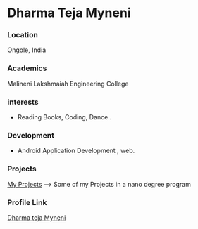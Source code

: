 # Dharma Teja Myneni
### Location
Ongole, India
### Academics
Malineni Lakshmaiah Engineering College

### interests 

- Reading Books, Coding, Dance..

### Development

- Android Application Development , web.

### Projects 

[My Projects](https://github.com/DharmatejaMyneni?tab=repositories) --> Some of my Projects in a nano degree program

### Profile Link 

[Dharma teja Myneni](https://github.com/DharmatejaMyneni)
